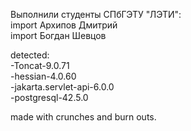 Выполнили студенты СПбГЭТУ "ЛЭТИ":  
import Архипов Дмитрий  
import Богдан Шевцов  
  
detected:  
-Toncat-9.0.71  
-hessian-4.0.60  
-jakarta.servlet-api-6.0.0  
-postgresql-42.5.0  

made with crunches and burn outs.  
